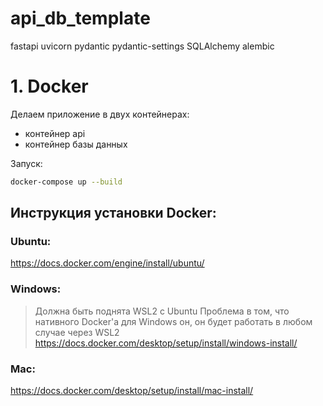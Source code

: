 # api_db_template

fastapi
uvicorn
pydantic
pydantic-settings
SQLAlchemy
alembic

# 1. Docker

Делаем приложение в двух контейнерах:
- контейнер api
- контейнер базы данных

Запуск:
```bash
docker-compose up --build
```

## Инструкция установки Docker:
### **Ubuntu**:

https://docs.docker.com/engine/install/ubuntu/

### **Windows**:

> Должна быть поднята WSL2 с Ubuntu
> Проблема в том, что нативного Docker'a для Windows он, он будет работать в любом случае через WSL2
https://docs.docker.com/desktop/setup/install/windows-install/

### **Mac**:

https://docs.docker.com/desktop/setup/install/mac-install/